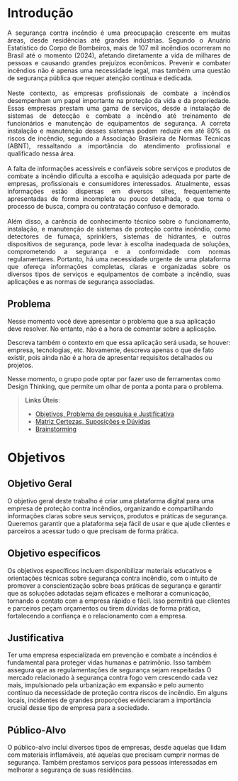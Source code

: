 # Introdução

<p align="justify"> A segurança contra incêndio é uma preocupação crescente em muitas áreas, desde residências até grandes indústrias. Segundo o Anuário Estatístico do Corpo de Bombeiros, mais de 107 mil incêndios ocorreram no Brasil  até o momento (2024), afetando diretamente a vida de milhares de pessoas e causando grandes prejuízos econômicos. Prevenir e combater incêndios não é apenas uma necessidade legal, mas também uma questão de segurança pública que requer atenção contínua e dedicada.
<br>
<br>
Neste contexto, as empresas profissionais de combate a incêndios desempenham um papel importante na proteção da vida e da propriedade. Essas empresas prestam uma gama de serviços, desde a instalação de sistemas de detecção e combate a incêndio até treinamento de funcionários e manutenção de equipamentos de segurança. A correta instalação e manutenção desses sistemas podem reduzir em até 80% os riscos de incêndio, segundo a Associação Brasileira de Normas Técnicas (ABNT), ressaltando a importância do atendimento profissional e qualificado nessa área.
<br>
<br>
A falta de informações acessíveis e confiáveis sobre serviços e produtos de combate a incêndio dificulta a escolha e aquisição adequada por parte de empresas, profissionais e consumidores interessados. Atualmente, essas informações estão dispersas em diversos sites, frequentemente apresentadas de forma incompleta ou pouco detalhada, o que torna o processo de busca, compra ou contratação confuso e demorado.
<br>
<br>
Além disso, a carência de conhecimento técnico sobre o funcionamento, instalação, e manutenção de sistemas de proteção contra incêndio, como detectores de fumaça, sprinklers, sistemas de hidrantes, e outros dispositivos de segurança, pode levar à escolha inadequada de soluções, comprometendo a segurança e a conformidade com normas regulamentares. Portanto, há uma necessidade urgente de uma plataforma que ofereça informações completas, claras e organizadas sobre os diversos tipos de serviços e equipamentos de combate a incêndio, suas aplicações e as normas de segurança associadas. </p>

## Problema
Nesse momento você deve apresentar o problema que a sua aplicação deve  resolver. No entanto, não é a hora de comentar sobre a aplicação.

Descreva também o contexto em que essa aplicação será usada, se  houver: empresa, tecnologias, etc. Novamente, descreva apenas o que de  fato existir, pois ainda não é a hora de apresentar requisitos  detalhados ou projetos.

Nesse momento, o grupo pode optar por fazer uso  de ferramentas como Design Thinking, que permite um olhar de ponta a ponta para o problema.

> **Links Úteis**:
> - [Objetivos, Problema de pesquisa e Justificativa](https://medium.com/@versioparole/objetivos-problema-de-pesquisa-e-justificativa-c98c8233b9c3)
> - [Matriz Certezas, Suposições e Dúvidas](https://medium.com/educa%C3%A7%C3%A3o-fora-da-caixa/matriz-certezas-suposi%C3%A7%C3%B5es-e-d%C3%BAvidas-fa2263633655)
> - [Brainstorming](https://www.euax.com.br/2018/09/brainstorming/)

# Objetivos
## Objetivo Geral
O objetivo geral deste trabalho é criar uma plataforma digital para uma empresa de proteção contra incêndios, organizando e compartilhando informações claras sobre seus serviços, produtos e práticas de segurança. Queremos garantir que a plataforma seja fácil de usar e que ajude clientes e parceiros a acessar tudo o que precisam de forma prática.

## Objetivo específicos
Os objetivos específicos incluem disponibilizar materiais educativos e orientações técnicas sobre segurança contra incêndio, com o intuito de promover a conscientização sobre boas práticas de segurança e garantir que as soluções adotadas sejam eficazes e melhorar a comunicação, tornando o contato com a empresa rápido e fácil. Isso permitirá que clientes e parceiros peçam orçamentos ou tirem dúvidas de forma prática, fortalecendo a confiança e o relacionamento com a empresa.

## Justificativa

Ter uma empresa especializada em prevenção e combate a incêndios é fundamental para proteger vidas humanas e patrimônio. Isso também assegura que as regulamentações de segurança sejam respeitadas
O mercado relacionado à segurança contra fogo vem crescendo cada vez mais, impulsionado pela urbanização em expansão e pelo aumento contínuo da necessidade de proteção contra riscos de incêndio. Em alguns locais, incidentes de grandes proporções evidenciaram a importância crucial desse tipo de empresa para a sociedade.

## Público-Alvo

O público-alvo inclui diversos tipos de empresas, desde aquelas que lidam com materiais inflamáveis, até aquelas que precisam cumprir normas de segurança. Também prestamos serviços para pessoas interessadas em melhorar a segurança de suas residências.

